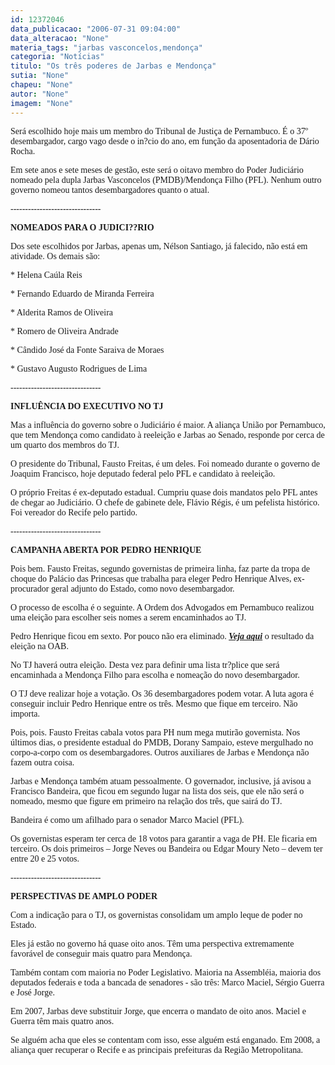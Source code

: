 ```yaml
---
id: 12372046
data_publicacao: "2006-07-31 09:04:00"
data_alteracao: "None"
materia_tags: "jarbas vasconcelos,mendonça"
categoria: "Notícias"
titulo: "Os três poderes de Jarbas e Mendonça"
sutia: "None"
chapeu: "None"
autor: "None"
imagem: "None"
---
```

<p><P><FONT face=Verdana>Será escolhido hoje mais um membro do Tribunal de Justiça de Pernambuco. É o 37º desembargador, cargo vago desde o in?cio do ano, em função da aposentadoria de Dário Rocha.</FONT></P></p>
<p><P><FONT face=Verdana>Em sete anos e sete meses de gestão, este será o oitavo membro do Poder Judiciário nomeado pela dupla Jarbas Vasconcelos (PMDB)/Mendonça Filho (PFL). Nenhum outro governo nomeou tantos desembargadores quanto o atual.</FONT></P></p>
<p><P><FONT face=Verdana>-------------------------------</FONT></P></p>
<p><P><FONT face=Verdana><STRONG>NOMEADOS PARA O JUDICI??RIO</STRONG></FONT></P></p>
<p><P><FONT face=Verdana>Dos sete escolhidos por Jarbas, apenas um, Nélson Santiago, já falecido, não está em atividade. Os demais são:</FONT></P></p>
<p><P><FONT face=Verdana>* Helena Caúla Reis</FONT></P></p>
<p><P><FONT face=Verdana>* Fernando Eduardo de Miranda Ferreira</FONT></P></p>
<p><P><FONT face=Verdana>* Alderita Ramos de Oliveira</FONT></P></p>
<p><P><FONT face=Verdana>* Romero de Oliveira Andrade</FONT></P></p>
<p><P><FONT face=Verdana>* Cândido José da Fonte Saraiva de Moraes</FONT></P></p>
<p><P><FONT face=Verdana>* Gustavo Augusto Rodrigues de Lima</FONT></P></p>
<p><P><FONT face=Verdana>-------------------------------</FONT></P></p>
<p><P><FONT face=Verdana><STRONG>INFLUÊNCIA DO EXECUTIVO NO TJ</STRONG></FONT></P></p>
<p><P><FONT face=Verdana>Mas a influência do governo sobre o Judiciário é maior. A aliança União por Pernambuco, que tem Mendonça como candidato à reeleição e Jarbas ao Senado, responde por cerca de um quarto dos membros do TJ.</FONT></P></p>
<p><P><FONT face=Verdana>O presidente do Tribunal, Fausto Freitas, é um deles. Foi nomeado durante o governo de Joaquim Francisco, hoje deputado federal pelo PFL e candidato à reeleição.</FONT></P></p>
<p><P><FONT face=Verdana>O próprio Freitas é ex-deputado estadual. Cumpriu quase dois mandatos pelo PFL antes de chegar ao Judiciário. O chefe de gabinete dele, Flávio Régis, é um pefelista histórico. Foi vereador do Recife pelo partido.</FONT></P></p>
<p><P><FONT face=Verdana>-------------------------------</FONT></P></p>
<p><P><FONT face=Verdana><STRONG>CAMPANHA ABERTA POR PEDRO HENRIQUE</STRONG></FONT></P></p>
<p><P><FONT face=Verdana>Pois bem. Fausto Freitas, segundo governistas de primeira linha, faz parte da tropa de choque do Palácio das Princesas que trabalha para eleger Pedro Henrique Alves, ex-procurador geral adjunto do Estado, como novo desembargador.</FONT></P></p>
<p><P><FONT face=Verdana>O processo de escolha é o seguinte. A Ordem dos Advogados em Pernambuco realizou uma eleição para escolher seis nomes a serem encaminhados ao TJ.</FONT></P></p>
<p><P><FONT face=Verdana>Pedro Henrique ficou em sexto. Por pouco não era eliminado. <STRONG><EM><A href=\"https://jc3.uol.com.br/blogs/jc/2006/07/28/index.php#316\">Veja aqui</A></EM></STRONG> o resultado da eleição na OAB.</FONT></P></p>
<p><P><FONT face=Verdana>No TJ haverá outra eleição. Desta vez para definir uma lista tr?plice que será encaminhada a Mendonça Filho para escolha e nomeação do novo desembargador.</FONT></P></p>
<p><P><FONT face=Verdana>O TJ deve realizar hoje a votação. Os 36 desembargadores podem votar. A luta agora é conseguir incluir Pedro Henrique entre os três. Mesmo que fique em terceiro. Não importa.</FONT></P></p>
<p><P><FONT face=Verdana>Pois, pois. Fausto Freitas cabala votos para PH num mega mutirão governista. Nos últimos dias, o presidente estadual do PMDB, Dorany Sampaio, esteve mergulhado no corpo-a-corpo com os desembargadores. Outros auxiliares de Jarbas e Mendonça não fazem outra coisa.</FONT></P></p>
<p><P><FONT face=Verdana>Jarbas e Mendonça também atuam pessoalmente. O governador, inclusive, já avisou a Francisco Bandeira, que ficou em segundo lugar na lista dos seis, que ele não será o nomeado, mesmo que figure em primeiro na relação dos três, que sairá do TJ.</FONT></P></p>
<p><P><FONT face=Verdana>Bandeira é como um afilhado para o senador Marco Maciel (PFL).</FONT></P></p>
<p><P><FONT face=Verdana>Os governistas esperam ter cerca de 18 votos para garantir a vaga de PH. Ele ficaria em terceiro. Os dois primeiros – Jorge Neves ou Bandeira ou Edgar Moury Neto – devem ter entre 20 e 25 votos.</FONT></P></p>
<p><P><FONT face=Verdana>-------------------------------</FONT></P></p>
<p><P><FONT face=Verdana><STRONG>PERSPECTIVAS DE AMPLO PODER</STRONG></FONT></P></p>
<p><P><FONT face=Verdana>Com a indicação para o TJ, os governistas consolidam um amplo leque de poder no Estado.</FONT></P></p>
<p><P><FONT face=Verdana>Eles já estão no governo há quase oito anos. Têm uma perspectiva extremamente favorável de conseguir mais quatro para Mendonça.</FONT></P></p>
<p><P><FONT face=Verdana>Também contam com maioria no Poder Legislativo. Maioria na Assembléia, maioria dos deputados federais e toda a bancada de senadores - são três: Marco Maciel, Sérgio Guerra e José Jorge. </FONT></P></p>
<p><P><FONT face=Verdana>Em 2007, Jarbas deve substituir Jorge, que encerra o mandato de oito anos. Maciel e Guerra têm mais quatro anos.</FONT></P><FONT face=Verdana></p>
<p><P>Se alguém acha que eles se contentam com isso, esse alguém está enganado. Em 2008, a aliança quer recuperar o Recife e as principais prefeituras da Região Metropolitana.</P></FONT> </p>
